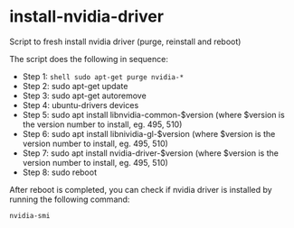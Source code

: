 # install-nvidia-driver
Script to fresh install nvidia driver (purge, reinstall and reboot)

The script does the following in sequence:

* Step 1: ```shell sudo apt-get purge nvidia-* ```
* Step 2: sudo apt-get update
* Step 3: sudo apt-get autoremove
* Step 4: ubuntu-drivers devices
* Step 5: sudo apt install libnvidia-common-$version (where $version is the version number to install, eg. 495, 510)
* Step 6: sudo apt install libnividia-gl-$version (where $version is the version number to install, eg. 495, 510)
* Step 7: sudo apt install nvidia-driver-$version (where $version is the version number to install, eg. 495, 510)
* Step 8: sudo reboot

After reboot is completed, you can check if nvidia driver is installed by running the following command:
```shell
nvidia-smi
```
